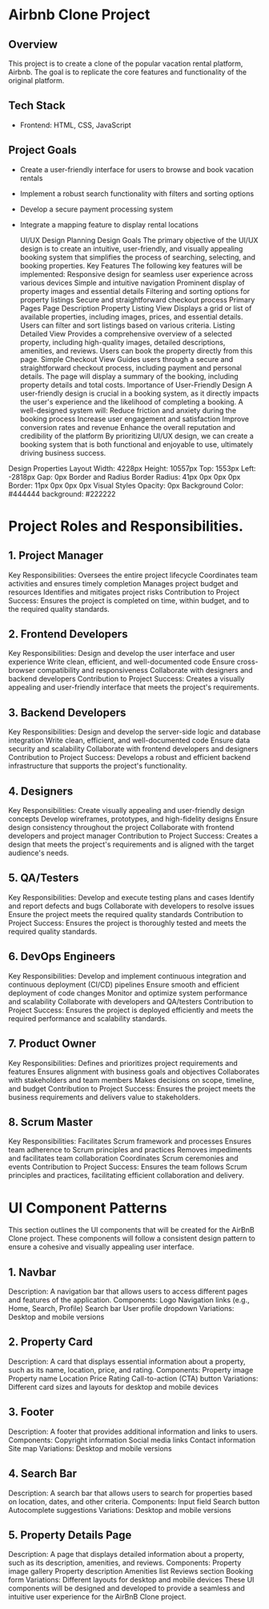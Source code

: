 # Airbnb Clone Project

## Overview

This project is to create a clone of the popular vacation rental platform, Airbnb. The goal is to replicate the core features and functionality of the original platform.

## Tech Stack

* Frontend: HTML, CSS, JavaScript


## Project Goals

* Create a user-friendly interface for users to browse and book vacation rentals
* Implement a robust search functionality with filters and sorting options
* Develop a secure payment processing system
* Integrate a mapping feature to display rental locations

  UI/UX Design Planning
Design Goals
The primary objective of the UI/UX design is to create an intuitive, user-friendly, and visually appealing booking system that simplifies the process of searching, selecting, and booking properties.
Key Features
The following key features will be implemented:
Responsive design for seamless user experience across various devices
Simple and intuitive navigation
Prominent display of property images and essential details
Filtering and sorting options for property listings
Secure and straightforward checkout process
Primary Pages
Page	Description
Property Listing View	Displays a grid or list of available properties, including images, prices, and essential details. Users can filter and sort listings based on various criteria.
Listing Detailed View	Provides a comprehensive overview of a selected property, including high-quality images, detailed descriptions, amenities, and reviews. Users can book the property directly from this page.
Simple Checkout View	Guides users through a secure and straightforward checkout process, including payment and personal details. The page will display a summary of the booking, including property details and total costs.
Importance of User-Friendly Design
A user-friendly design is crucial in a booking system, as it directly impacts the user's experience and the likelihood of completing a booking. A well-designed system will:
Reduce friction and anxiety during the booking process
Increase user engagement and satisfaction
Improve conversion rates and revenue
Enhance the overall reputation and credibility of the platform
By prioritizing UI/UX design, we can create a booking system that is both functional and enjoyable to use, ultimately driving business success.

Design Properties
Layout
Width: 4228px
Height: 10557px
Top: 1553px
Left: -2818px
Gap: 0px
Border and Radius
Border Radius: 41px 0px 0px 0px
Border: 11px 0px 0px 0px
Visual Styles
Opacity: 0px
Background Color: #444444
background: #222222

# Project Roles and Responsibilities.

## 1. Project Manager
Key Responsibilities:
Oversees the entire project lifecycle
Coordinates team activities and ensures timely completion
Manages project budget and resources
Identifies and mitigates project risks
Contribution to Project Success: Ensures the project is completed on time, within budget, and to the required quality standards.
## 2. Frontend Developers
Key Responsibilities:
Design and develop the user interface and user experience
Write clean, efficient, and well-documented code
Ensure cross-browser compatibility and responsiveness
Collaborate with designers and backend developers
Contribution to Project Success: Creates a visually appealing and user-friendly interface that meets the project's requirements.
## 3. Backend Developers
Key Responsibilities:
Design and develop the server-side logic and database integration
Write clean, efficient, and well-documented code
Ensure data security and scalability
Collaborate with frontend developers and designers
Contribution to Project Success: Develops a robust and efficient backend infrastructure that supports the project's functionality.
## 4. Designers
Key Responsibilities:
Create visually appealing and user-friendly design concepts
Develop wireframes, prototypes, and high-fidelity designs
Ensure design consistency throughout the project
Collaborate with frontend developers and project manager
Contribution to Project Success: Creates a design that meets the project's requirements and is aligned with the target audience's needs.
## 5. QA/Testers
Key Responsibilities:
Develop and execute testing plans and cases
Identify and report defects and bugs
Collaborate with developers to resolve issues
Ensure the project meets the required quality standards
Contribution to Project Success: Ensures the project is thoroughly tested and meets the required quality standards.
## 6. DevOps Engineers
Key Responsibilities:
Develop and implement continuous integration and continuous deployment (CI/CD) pipelines
Ensure smooth and efficient deployment of code changes
Monitor and optimize system performance and scalability
Collaborate with developers and QA/testers
Contribution to Project Success: Ensures the project is deployed efficiently and meets the required performance and scalability standards.
## 7. Product Owner
Key Responsibilities:
Defines and prioritizes project requirements and features
Ensures alignment with business goals and objectives
Collaborates with stakeholders and team members
Makes decisions on scope, timeline, and budget
Contribution to Project Success: Ensures the project meets the business requirements and delivers value to stakeholders.
## 8. Scrum Master
Key Responsibilities:
Facilitates Scrum framework and processes
Ensures team adherence to Scrum principles and practices
Removes impediments and facilitates team collaboration
Coordinates Scrum ceremonies and events
Contribution to Project Success: Ensures the team follows Scrum principles and practices, facilitating efficient collaboration and delivery.


# UI Component Patterns
This section outlines the UI components that will be created for the AirBnB Clone project. These components will follow a consistent design pattern to ensure a cohesive and visually appealing user interface.
## 1. Navbar
Description: A navigation bar that allows users to access different pages and features of the application.
Components:
Logo
Navigation links (e.g., Home, Search, Profile)
Search bar
User profile dropdown
Variations: Desktop and mobile versions
## 2. Property Card
Description: A card that displays essential information about a property, such as its name, location, price, and rating.
Components:
Property image
Property name
Location
Price
Rating
Call-to-action (CTA) button
Variations: Different card sizes and layouts for desktop and mobile devices
## 3. Footer
Description: A footer that provides additional information and links to users.
Components:
Copyright information
Social media links
Contact information
Site map
Variations: Desktop and mobile versions
## 4. Search Bar
Description: A search bar that allows users to search for properties based on location, dates, and other criteria.
Components:
Input field
Search button
Autocomplete suggestions
Variations: Desktop and mobile versions
## 5. Property Details Page
Description: A page that displays detailed information about a property, such as its description, amenities, and reviews.
Components:
Property image gallery
Property description
Amenities list
Reviews section
Booking form
Variations: Different layouts for desktop and mobile devices
These UI components will be designed and developed to provide a seamless and intuitive user experience for the AirBnB Clone project.
